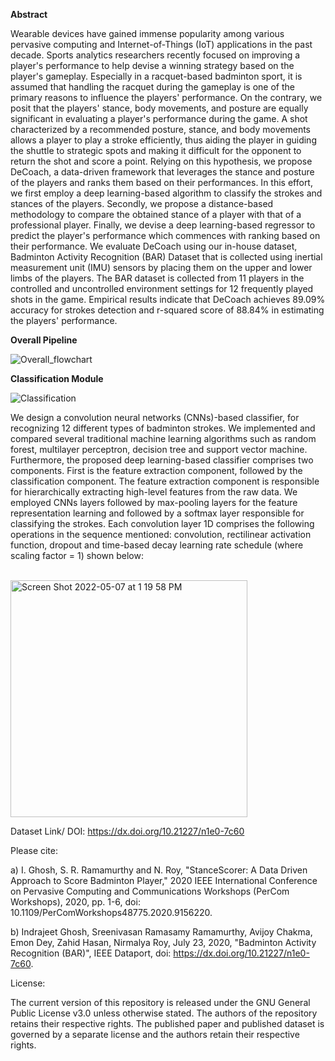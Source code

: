 **Abstract**

Wearable devices have gained immense popularity among various pervasive computing and Internet-of-Things (IoT) applications in the past decade. Sports analytics researchers recently focused on improving a player's performance to help devise a winning strategy based on the player's gameplay. Especially in a racquet-based badminton sport, it is assumed that handling the racquet during the gameplay is one of the primary reasons to influence the players' performance. On the contrary, we posit that the players' stance, body movements, and posture are equally significant in evaluating a player's performance during the game. A shot characterized by a recommended posture, stance, and body movements allows a player to play a stroke efficiently, thus aiding the player in guiding the shuttle to strategic spots and making it difficult for the opponent to return the shot and score a point. Relying on this hypothesis, we propose DeCoach, a data-driven framework that leverages the stance and posture of the players and ranks them based on their performances. In this effort, we first employ a deep learning-based algorithm to classify the strokes and stances of the players. Secondly, we propose a distance-based methodology to compare the obtained stance of a player with that of a professional player. Finally, we devise a deep learning-based regressor to predict the player's performance which commences with ranking based on their performance. We evaluate DeCoach using our in-house dataset, Badminton Activity Recognition (BAR) Dataset that is collected using inertial measurement unit (IMU) sensors by placing them on the upper and lower limbs of the players. The BAR dataset is collected from 11 players in the controlled and uncontrolled environment settings for 12 frequently played shots in the game. Empirical results indicate that DeCoach achieves 89.09% accuracy for strokes detection and r-squared score of 88.84% in estimating the players' performance.

**Overall Pipeline**

![Overall_flowchart](https://user-images.githubusercontent.com/41083383/167263910-0b694ac5-e0e5-4d1a-88b5-83a8de777112.png)


**Classification Module**

![Classification](https://user-images.githubusercontent.com/41083383/167264731-48d8cc47-0225-4472-9804-d8d3eb00a668.png)

We design a convolution neural networks (CNNs)-based classifier, for recognizing 12 different types of badminton strokes. We implemented and compared several traditional machine learning algorithms such as random forest, multilayer perceptron, decision tree and support vector machine. Furthermore, the proposed deep learning-based classifier comprises two components. First is the feature extraction component, followed by the classification component. The feature extraction component is responsible for hierarchically extracting high-level features from the raw data. We employed CNNs layers followed by max-pooling layers for the feature representation learning and followed by a softmax layer responsible for classifying the strokes. Each convolution layer 1D comprises the following operations in the sequence mentioned: convolution, rectilinear activation function, dropout and time-based decay learning rate schedule (where scaling factor = 1) shown below: 

&emsp;&emsp;&emsp;&emsp;&emsp;&emsp;&emsp;&emsp;&emsp;&emsp; <img width="379" alt="Screen Shot 2022-05-07 at 1 19 58 PM" src="https://user-images.githubusercontent.com/41083383/167264978-a94aed93-de62-4dd3-a3c7-e37d7f032841.png">



Dataset Link/ DOI: https://dx.doi.org/10.21227/n1e0-7c60


Please cite:

a) I. Ghosh, S. R. Ramamurthy and N. Roy, "StanceScorer: A Data Driven Approach to Score Badminton Player," 2020 IEEE International Conference on Pervasive Computing and Communications Workshops (PerCom Workshops), 2020, pp. 1-6, doi: 10.1109/PerComWorkshops48775.2020.9156220.

b) Indrajeet Ghosh, Sreenivasan Ramasamy Ramamurthy, Avijoy Chakma, Emon Dey, Zahid Hasan, Nirmalya Roy, July 23, 2020, "Badminton Activity Recognition (BAR)", IEEE Dataport, doi: https://dx.doi.org/10.21227/n1e0-7c60.

License:

The current version of this repository is released under the GNU General Public License v3.0 unless otherwise stated. The authors of the repository retains their respective rights. The published paper and published dataset is governed by a separate license and the authors retain their respective rights.
